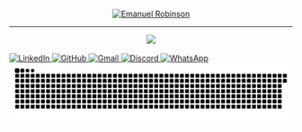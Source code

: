 <p align="center">
  <a href="https://github.com/EmanuelRobinson">
    <img src="https://user-images.githubusercontent.com/20955511/199138068-0a7b7b75-a024-4f00-803f-30a19c5d1b2d.png" alt="Emanuel Robinson" /></a>
</p>

----

<p align="center">
  <a href="https://github.com/EmanuelRobinson/readme-typing-svg">
    <img src="https://readme-typing-svg.herokuapp.com?size=22&color=f75c7e&vCenter=true&width=500&lines=Full+Stack+Web+%26+App+Developer;Experienced+UI%2FUX+Designer;10%2B+Years+of+Coding+Experience" />
  </a>
</p>

 
<a href="https://www.linkedin.com/in/emanuel-robinson-ordo%C3%B1ez-hancco-797956355/">
  <img src="https://img.shields.io/badge/linkedin-%230077B5.svg?style=for-the-badge&logo=linkedin&logoColor=white" alt="LinkedIn">
</a>  

<a href="https://github.com/EmanuelRobinson">
  <img src="https://img.shields.io/badge/github-%23121011.svg?style=for-the-badge&logo=github&logoColor=white" alt="GitHub">
</a> 

<a href="mailto:emarobins.oh@gmail.com">
  <img src="https://img.shields.io/badge/Gmail-D14836?style=for-the-badge&logo=gmail&logoColor=white" alt="Gmail">
</a>  

<a href="https://discord.com/users/emanuel_oh">
  <img src="https://img.shields.io/badge/Discord-%235865F2.svg?style=for-the-badge&logo=discord&logoColor=white" alt="Discord">
</a>  

<a href="https://wa.me/51904667970">
  <img src="https://img.shields.io/badge/WhatsApp-25D366?style=for-the-badge&logo=whatsapp&logoColor=white" alt="WhatsApp">
</a>

<img src="https://raw.githubusercontent.com/EmanuelRobinson/EmanuelRobinson/output/snake.svg" alt="Snake animation" />
